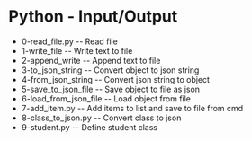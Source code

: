 # Python - Input/Output
- 0-read_file.py -- Read file
- 1-write_file -- Write text to file
- 2-append_write -- Append text to file
- 3-to_json_string -- Convert object to json string
- 4-from_json_string -- Convert json string to object
- 5-save_to_json_file -- Save object to file as json
- 6-load_from_json_file -- Load object from file
- 7-add_item.py -- Add items to list and save to file from cmd
- 8-class_to_json.py -- Convert class to json
- 9-student.py -- Define student class
